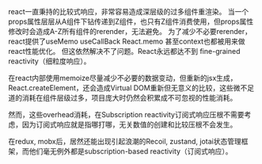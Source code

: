 
react一直秉持的比较式响应，非常容易造成深层级的过多组件重渲染。
当一个props属性层层从A组件下钻传递到Z组件，也只有Z组件消费使用，但props属性修改时会造成A-Z所有组件的rerender，无法避免。
为了减少不必要rerender，react提供了useMemo useCallBack React.memo 甚至context也都被用来做react性能优化。
但这依然解决不了问题。React永远都达不到 fine-grained reactivity（细粒度响应）。

在react内部使用memoize尽量减少不必要的数据变动，但重新的jsx生成，React.createElement，还会造成Virtual DOM重新但无意义的比较，这些微不足道的消耗在组件层级过多，项目庞大时仍然会积累成不可忽视的性能消耗。

然而，这些overhead消耗，在Subscription reactivity订阅式响应压根不需要考虑，因为订阅式响应就是指哪打哪，无关数值的创建和比较压根不会发生。

在redux, mobx后，居然还能出现引起浪潮的Recoil, zustand, jotai状态管理框架，而他们毫无例外都是subscription-based reactivity（订阅式响应）。


